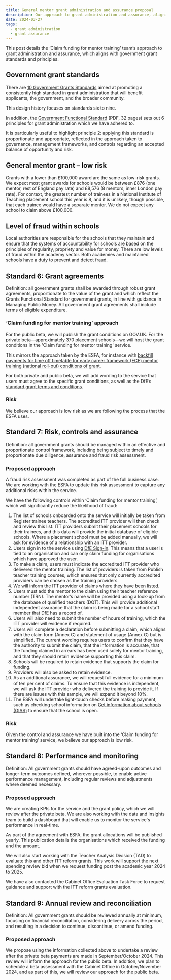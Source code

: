 ```yaml
---
title: General mentor grant administration and assurance proposal
description: Our approach to grant administration and assurance, aligning with government grant standards and principles
date: 2024-03-27
tags:
  - grant administration
  - grant assurance
---
```


This post details the ‘Claim funding for mentor training’ team’s approach to grant administration and assurance, which aligns with government grant standards and principles.

## Government grant standards

There are [10 Government Grants Standards](https://www.gov.uk/government/publications/grants-standards) aimed at promoting a consistently high standard in grant administration that will benefit applicants, the government, and the broader community.

This design history focuses on standards six to nine.

In addition, the [Government Functional Standard](https://assets.publishing.service.gov.uk/media/60f7fc0c8fa8f50c716bcd62/Final-CO_Govt_Functional_Std_GovS015_WEB.pdf) (PDF, 32 pages) sets out 6 principles for grant administration which we have adhered to.

It is particularly useful to highlight principle 2: applying this standard is proportionate and appropriate, reflected in the approach taken to governance, management frameworks, and controls regarding an accepted balance of opportunity and risk.

## General mentor grant – low risk

Grants with a lower than £100,000 award are the same as low-risk grants. We expect most grant awards for schools would be between £876 (one mentor, rest of England pay rate) and £8,576 (8 mentors, inner London pay rate). For context, the greatest number of trainees in a National Institute of Teaching placement school this year is 8, and it is unlikely, though possible, that each trainee would have a separate mentor. We do not expect any school to claim above £100,000.

## Level of fraud within schools

Local authorities are responsible for the schools that they maintain and ensure that the systems of accountability for schools are based on the principles of regularity, propriety and value for money. There are low levels of fraud within the academy sector. Both academies and maintained schools have a duty to prevent and detect fraud.

## Standard 6: Grant agreements

Definition: all government grants shall be awarded through robust grant agreements, proportionate to the value of the grant and which reflect the Grants Functional Standard for government grants, in line with guidance in Managing Public Money. All government grant agreements shall include terms of eligible expenditure.

### ‘Claim funding for mentor training’ approach

For the public beta, we will publish the grant conditions on GOV.UK. For the private beta—approximately 370 placement schools—we will host the grant conditions in the 'Claim funding for mentor training' service.

This mirrors the approach taken by the ESFA, for instance with [backfill payments for time off timetable for early career framework (ECF) mentor training (national roll-out) conditions of grant](https://www.gov.uk/government/publications/backfill-payments-for-time-off-timetable-for-early-career-framework-ecf-mentor-training-national-roll-out/backfill-payments-for-time-off-timetable-for-early-career-framework-ecf-mentor-training-national-roll-out).

For both private and public beta, we will add wording to the service that users must agree to the specific grant conditions, as well as the DfE’s [standard grant terms and conditions](https://www.gov.uk/government/publications/grant-funding-agreement-terms-and-conditions).

### Risk

We believe our approach is low risk as we are following the process that the ESFA uses.

## Standard 7: Risk, controls and assurance

Definition: all government grants should be managed within an effective and proportionate control framework, including being subject to timely and proportionate due diligence, assurance and fraud risk assessment.

### Proposed approach

A fraud risk assessment was completed as part of the full business case. We are working with the ESFA to update this risk assessment to capture any additional risks within the service.

We have the following controls within ‘Claim funding for mentor training’, which will significantly reduce the likelihood of fraud:

1. The list of schools onboarded onto the service will initially be taken from Register trainee teachers. The accredited ITT provider will then check and review this list. ITT providers submit their placement schools for their trainees, and this data will provide the initial database of eligible schools. Where a placement school must be added manually, we will ask for evidence of a relationship with an ITT provider.
2. Users sign in to the service using [DfE Sign-in](https://services.signin.education.gov.uk/). This means that a user is tied to an organisation and can only claim funding for organisations which have approved the user.
3. To make a claim, users must indicate the accredited ITT provider who delivered the mentor training. The list of providers is taken from Publish teacher training courses, which ensures that only currently accredited providers can be chosen as the training providers.
4. We will inform the ITT provider of claims where they have been listed.
5. Users must add the mentor to the claim using their teacher reference number (TRN). The mentor’s name will be provided using a look-up from the database of qualified teachers (DQT). This will provide additional independent assurance that the claim is being made for a school staff member that DfE has a record of.
6. Users will also need to submit the number of hours of training, which the ITT provider will evidence if required.
7. Users will complete a declaration before submitting a claim, which aligns with the claim form (Annex C) and statement of usage (Annex G) but is simplified. The current wording requires users to confirm that they have the authority to submit the claim, that the information is accurate, that the funding claimed in arrears has been used solely for mentor training, and that they should retain evidence supporting this claim.
8. Schools will be required to retain evidence that supports the claim for funding.
9. Providers will also be asked to retain evidence.
10. As an additional assurance, we will request full evidence for a minimum of ten per cent of claims. To ensure that this evidence is independent, we will ask the ITT provider who delivered the training to provide it. If there are issues with this sample, we will expand it beyond 10%.
11. The ESFA will undertake light-touch checks before making payment, such as checking school information on [Get information about schools (GIAS)](https://get-information-schools.service.gov.uk/) to ensure that the school is open.

### Risk

Given the control and assurance we have built into the ‘Claim funding for mentor training’ service, we believe our approach is low risk.

## Standard 8: Performance and monitoring

Definition: All government grants should have agreed-upon outcomes and longer-term outcomes defined, wherever possible, to enable active performance management, including regular reviews and adjustments where deemed necessary.

### Proposed approach

We are creating KPIs for the service and the grant policy, which we will review after the private beta. We are also working with the data and insights team to build a dashboard that will enable us to monitor the service's performance in real-time.

As part of the agreement with ESFA, the grant allocations will be published yearly. This publication details the organisations which received the funding and the amount.

We will also start working with the Teacher Analysis Division (TAD) to evaluate this and other ITT reform grants. This work will support the next spending review bid when we request funding post the academic year 2024 to 2025.

We have also contacted the Cabinet Office Evaluation Task Force to request guidance and support with the ITT reform grants evaluation.

## Standard 9: Annual review and reconciliation

Definition: All government grants should be reviewed annually at minimum, focusing on financial reconciliation, considering delivery across the period, and resulting in a decision to continue, discontinue, or amend funding.

### Proposed approach

We propose using the information collected above to undertake a review after the private beta payments are made in September/October 2024. This review will inform the approach for the public beta. In addition, we plan to schedule a beta assessment with the Cabinet Office in October/November 2024, and as part of this, we will review our approach for the public beta.
